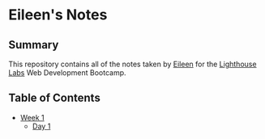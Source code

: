 # Eileen's Notes

## Summary

This repository contains all of the notes taken by [Eileen](https://github.com/eileenxue) for the [Lighthouse Labs](http://lighthouselabs.ca) Web Development Bootcamp.

## Table of Contents

* [Week 1](/Week_1)
  * [Day 1](/Week_1/Day_1)

